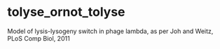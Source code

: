 # tolyse_ornot_tolyse
Model of lysis-lysogeny switch in phage lambda, as per Joh and Weitz, PLoS Comp Biol, 2011
